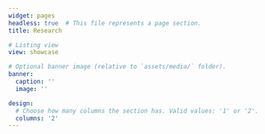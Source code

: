 ```yaml
---
widget: pages
headless: true  # This file represents a page section.
title: Research

# Listing view
view: showcase

# Optional banner image (relative to `assets/media/` folder).
banner:
  caption: ''
  image: ''

design:
  # Choose how many columns the section has. Valid values: '1' or '2'.
  columns: '2'
---
```


